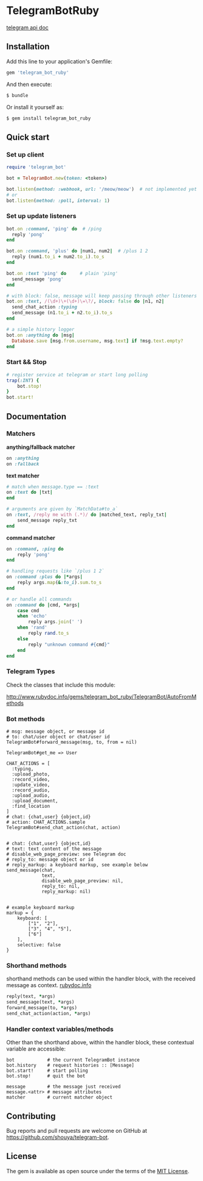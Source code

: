# TelegramBotRuby

[telegram api doc](https://core.telegram.org/bots/api)


## Installation

Add this line to your application's Gemfile:

```ruby
gem 'telegram_bot_ruby'
```

And then execute:

```bash
$ bundle
```

Or install it yourself as:

```bash
$ gem install telegram_bot_ruby
```

## Quick start

### Set up client

```ruby
require 'telegram_bot'

bot = TelegramBot.new(token: <token>)

bot.listen(method: :webhook, url: '/meow/meow')  # not implemented yet
# or
bot.listen(method: :poll, interval: 1)
```

### Set up update listeners

```ruby
bot.on :command, 'ping' do  # /ping
  reply 'pong'
end

bot.on :command, 'plus' do |num1, num2|  # /plus 1 2
  reply (num1.to_i + num2.to_i).to_s
end

bot.on :text 'ping' do     # plain 'ping'
  send_message 'pong'
end

# with block: false, message will keep passing through other listeners
bot.on :text, /(\d+)\+(\d+)\=\?/, block: false do |n1, n2|
  send_chat_action :typing
  send_message (n1.to_i + n2.to_i).to_s
end

# a simple history logger
bot.on :anything do |msg|
  Database.save [msg.from.username, msg.text] if !msg.text.empty?
end
```

### Start && Stop

```ruby
# register service at telegram or start long polling
trap(:INT) {
    bot.stop!
}
bot.start!
```

## Documentation

### Matchers

**anything/fallback matcher**

```ruby
on :anything
on :fallback
```

**text matcher**

```ruby
# match when message.type == :text
on :text do |txt|
end

# arguments are given by `MatchData#to_a`
on :text, /reply me with (.*)/ do |matched_text, reply_txt|
    send_message reply_txt
end
```

**command matcher**

```ruby
on :command, :ping do
    reply 'pong'
end

# handling requests like `/plus 1 2`
on :command :plus do |*args|
    reply args.map(&:to_i).sum.to_s
end

# or handle all commands
on :command do |cmd, *args|
    case cmd
    when 'echo'
        reply args.join(' ')
    when 'rand'
        reply rand.to_s
    else
        reply "unknown command #{cmd}"
    end
end
```

### Telegram Types

Check the classes that include this module:

http://www.rubydoc.info/gems/telegram_bot_ruby/TelegramBot/AutoFromMethods

### Bot methods

```
# msg: message object, or message id
# to: chat/user object or chat/user id
TelegramBot#forward_message(msg, to, from = nil)

TelegramBot#get_me => User

CHAT_ACTIONS = [
  :typing,
  :upload_photo,
  :record_video,
  :update_video,
  :record_audio,
  :upload_audio,
  :upload_document,
  :find_location
]
# chat: {chat,user} {object,id}
# action: CHAT_ACTIONS.sample
TelegramBot#send_chat_action(chat, action)


# chat: {chat,user} {object,id}
# text: text content of the message
# disable_web_page_preview: see Telegram doc
# reply_to: message object or id
# reply_markup: a keyboard markup, see example below
send_message(chat,
             text,
             disable_web_page_preview: nil,
             reply_to: nil,
             reply_markup: nil)


# example keyboard markup
markup = {
    keyboard: [
        ["1", "2"],
        ["3", "4", "5"],
        ["6"]
    ],
    selective: false
}
```

### Shorthand methods

shorthand methods can be used within the handler block, with the
received message as context. [rubydoc.info](http://www.rubydoc.info/gems/telegram_bot_ruby/TelegramBot/ShorthandMethods)

```ruby
reply(text, *args)
send_message(text, *args)
forward_message(to, *args)
send_chat_action(action, *args)
```

### Handler context variables/methods

Other than the shorthand above, within the handler block, these
contextual variable are accessible:

```
bot            # the current TelegramBot instance
bot.history    # request histories :: [Message]
bot.start!     # start polling
bot.stop!      # quit the bot

message        # the message just received
message.<attr> # message attributes
matcher        # current matcher object
```


## Contributing

Bug reports and pull requests are welcome on GitHub at https://github.com/shouya/telegram-bot.


## License

The gem is available as open source under the terms of the [MIT License](http://opensource.org/licenses/MIT).
